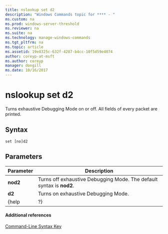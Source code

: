 ```yaml
---
title: nslookup set d2
description: "Windows Commands topic for **** - "
ms.custom: na
ms.prod: windows-server-threshold
ms.reviewer: na
ms.suite: na
ms.technology: manage-windows-commands
ms.tgt_pltfrm: na
ms.topic: article
ms.assetid: 19e8325c-632f-4287-b4cc-10f5d59e4074
author: coreyp-at-msft
ms.author: coreyp
manager: dongill
ms.date: 10/16/2017
---
```


# nslookup set d2



Turns exhaustive Debugging Mode on or off. All fields of every packet are printed.

## Syntax

```
set [no]d2
```

## Parameters

|Parameter|Description|
|---------|-----------|
|**nod2**|Turns off exhaustive Debugging Mode. The default syntax is **nod2**.|
|**d2**|Turns on exhaustive Debugging Mode.|
|{help | ?}|Displays a short summary of **nslookup** subcommands.|

#### Additional references

[Command-Line Syntax Key](command-line-syntax-key.md)